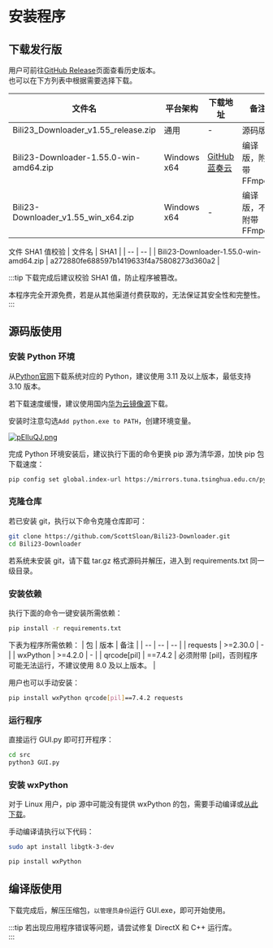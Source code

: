 # 安装程序
## 下载发行版
用户可前往[GitHub Release](https://github.com/ScottSloan/Bili23-Downloader/releases/)页面查看历史版本。  
也可以在下方列表中根据需要选择下载。

| 文件名 | 平台架构 | 下载地址 | 备注 |
| -- | -- | -- | -- |
| Bili23_Downloader_v1.55_release.zip | 通用 | - | 源码版 |
| Bili23-Downloader-1.55.0-win-amd64.zip | Windows x64 | <a href="https://github.com/ScottSloan/Bili23-Downloader/releases/tag/v1.55.0" target="_blank" rel="noreferer">GitHub</a> <br> <a href="https://wwx.lanzout.com/iJNAV2m5jdna" target="_blank" rel="noreferer">蓝奏云</a> | 编译版，附带 FFmpeg |
| Bili23-Downloader_v1.55_win_x64.zip | Windows x64 | - | 编译版，不附带 FFmpeg |

文件 SHA1 值校验
| 文件名 | SHA1 |
| -- | -- |
| Bili23-Downloader-1.55.0-win-amd64.zip | a272880fe688597b1419633f4a75808273d360a2 |

:::tip
下载完成后建议校验 SHA1 值，防止程序被篡改。  

本程序完全开源免费，若是从其他渠道付费获取的，无法保证其安全性和完整性。
:::

## 源码版使用
### 安装 Python 环境
从[Python官网](https://www.python.org/)下载系统对应的 Python，建议使用 3.11 及以上版本，最低支持 3.10 版本。  

若下载速度缓慢，建议使用国内[华为云镜像源](https://mirrors.huaweicloud.com/python/)下载。  

安装时注意勾选`Add python.exe to PATH`，创建环境变量。  

[![pElIuQJ.png](https://s21.ax1x.com/2025/02/23/pElIuQJ.png)](https://imgse.com/i/pElIuQJ)

完成 Python 环境安装后，建议执行下面的命令更换 pip 源为清华源，加快 pip 包下载速度：
```bash
pip config set global.index-url https://mirrors.tuna.tsinghua.edu.cn/pypi/web/simple
```

### 克隆仓库
若已安装 git，执行以下命令克隆仓库即可：
```bash
git clone https://github.com/ScottSloan/Bili23-Downloader.git
cd Bili23-Downloader
```

若系统未安装 git，请下载 tar.gz 格式源码并解压，进入到 requirements.txt 同一级目录。

### 安装依赖
执行下面的命令一键安装所需依赖：

```bash
pip install -r requirements.txt
```

下表为程序所需依赖：
| 包 | 版本 | 备注 |
| -- | -- | -- |
| requests | >=2.30.0 | - |
| wxPython | >=4.2.0 | - |
| qrcode[pil] | ==7.4.2 | 必须附带 [pil]，否则程序可能无法运行，不建议使用 8.0 及以上版本。 |

用户也可以手动安装：
```bash
pip install wxPython qrcode[pil]==7.4.2 requests
```

### 运行程序
直接运行 GUI.py 即可打开程序：

```bash
cd src
python3 GUI.py
```

### 安装 wxPython
对于 Linux 用户，pip 源中可能没有提供 wxPython 的包，需要手动编译或[从此下载](https://extras.wxpython.org/wxPython4/extras/linux/gtk3/ubuntu-22.04/)。  

手动编译请执行以下代码：

```bash
sudo apt install libgtk-3-dev

pip install wxPython
```

## 编译版使用
下载完成后，解压压缩包，`以管理员身份`运行 GUI.exe，即可开始使用。 

:::tip
若出现应用程序错误等问题，请尝试修复 DirectX 和 C++ 运行库。  
:::